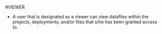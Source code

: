 #VIEWER
- A user that is designated as a viewer can view datafiles within the projects, deployments, and/or files that s/he has been granted access to.

